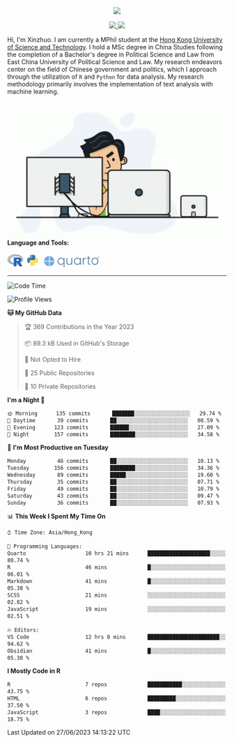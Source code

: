 <div align='center'>
<img src='https://readme-typing-svg.herokuapp.com?font=ubuntu&color=4d3900&center=true&lines=HKUST+Mphil+in+SOSC;Focus+on+China;Code+for+PoliSci'/>
</div>

<p align='center'>
 <a href='https://www.linkedin.com/in/xinzhuo-huang-5161011ba/' target='_blank'>
        <img src='https://img.shields.io/badge/linkedin%20-%230077B5.svg?&style=for-the-badge&logo=linkedin&logoColor=white'/>
    </a>
 <a href='https://twitter.com/HsinchoH' target='_blank'>
        <img src='https://img.shields.io/badge/Twitter-1DA1F2?style=for-the-badge&logo=twitter&logoColor=white'/>
    </a>
    </p>
    
Hi, I'm Xinzhuo. I am currently a MPhil student at the [Hong Kong University of Science and Technology](https://sosc.hkust.edu.hk/node/613). I hold a MSc degree in China Studies following the completion of a Bachelor's degree in Political Science and Law from East China University of Political Science and Law. My research endeavors center on the field of Chinese government and politics, which I approach through the utilization of `R` and `Python` for data analysis. My research methodology primarily involves the implementation of text analysis with machine learning.




<img align='right' src="https://github.com/xinzhuohkust/xinzhuohkust/blob/main/programmer.gif" width="590">



**Language and Tools:**  

<code><img height="36" src="https://raw.githubusercontent.com/github/explore/80688e429a7d4ef2fca1e82350fe8e3517d3494d/topics/r/r.png"></code>
<code><img height="36" src="https://raw.githubusercontent.com/github/explore/80688e429a7d4ef2fca1e82350fe8e3517d3494d/topics/python/python.png"></code>
<code><img height="32" src="https://github.com/quarto-dev/quarto-r/blob/main/man/figures/quarto.png"></code>

---
<!--START_SECTION:waka-->
![Code Time](http://img.shields.io/badge/Code%20Time-665%20hrs%2010%20mins-blue)

![Profile Views](http://img.shields.io/badge/Profile%20Views-3-blue)

**🐱 My GitHub Data** 

> 🏆 369 Contributions in the Year 2023
 > 
> 📦 89.3 kB Used in GitHub's Storage 
 > 
> 🚫 Not Opted to Hire
 > 
> 📜 25 Public Repositories 
 > 
> 🔑 10 Private Repositories  
 > 
**I'm a Night 🦉** 

```text
🌞 Morning      135 commits       ███████░░░░░░░░░░░░░░░░░░   29.74 % 
🌆 Daytime       39 commits       ██░░░░░░░░░░░░░░░░░░░░░░░   08.59 % 
🌃 Evening      123 commits       ██████░░░░░░░░░░░░░░░░░░░   27.09 % 
🌙 Night        157 commits       ████████░░░░░░░░░░░░░░░░░   34.58 % 

```
📅 **I'm Most Productive on Tuesday** 

```text
Monday          46 commits       ██░░░░░░░░░░░░░░░░░░░░░░░   10.13 % 
Tuesday        156 commits       ████████░░░░░░░░░░░░░░░░░   34.36 % 
Wednesday       89 commits       █████░░░░░░░░░░░░░░░░░░░░   19.60 % 
Thursday        35 commits       ██░░░░░░░░░░░░░░░░░░░░░░░   07.71 % 
Friday          49 commits       ██░░░░░░░░░░░░░░░░░░░░░░░   10.79 % 
Saturday        43 commits       ██░░░░░░░░░░░░░░░░░░░░░░░   09.47 % 
Sunday          36 commits       ██░░░░░░░░░░░░░░░░░░░░░░░   07.93 % 

```


📊 **This Week I Spent My Time On** 

```text
⌚︎ Time Zone: Asia/Hong_Kong

💬 Programming Languages: 
Quarto                   10 hrs 21 mins      ████████████████████░░░░░   80.74 % 
R                        46 mins             █░░░░░░░░░░░░░░░░░░░░░░░░   06.01 % 
Markdown                 41 mins             █░░░░░░░░░░░░░░░░░░░░░░░░   05.38 % 
SCSS                     21 mins             ░░░░░░░░░░░░░░░░░░░░░░░░░   02.82 % 
JavaScript               19 mins             ░░░░░░░░░░░░░░░░░░░░░░░░░   02.51 % 

🔥 Editors: 
VS Code                  12 hrs 8 mins       ███████████████████████░░   94.62 % 
Obsidian                 41 mins             █░░░░░░░░░░░░░░░░░░░░░░░░   05.38 % 

```

**I Mostly Code in R** 

```text
R                        7 repos             ███████████░░░░░░░░░░░░░░   43.75 % 
HTML                     6 repos             █████████░░░░░░░░░░░░░░░░   37.50 % 
JavaScript               3 repos             ████░░░░░░░░░░░░░░░░░░░░░   18.75 % 

```



 Last Updated on 27/06/2023 14:13:22 UTC
<!--END_SECTION:waka-->
    
    
    
    
    
    
    
    

